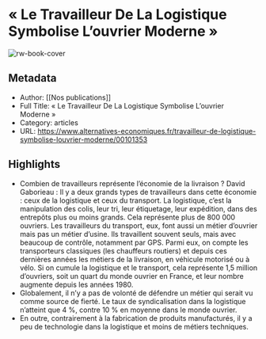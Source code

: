 # « Le Travailleur De La Logistique Symbolise L’ouvrier Moderne »

![rw-book-cover](https://readwise-assets.s3.amazonaws.com/static/images/article1.be68295a7e40.png)

## Metadata
- Author: [[Nos publications]]
- Full Title: « Le Travailleur De La Logistique Symbolise L’ouvrier Moderne »
- Category: articles
- URL: https://www.alternatives-economiques.fr/travailleur-de-logistique-symbolise-louvrier-moderne/00101353

## Highlights
- Combien de travailleurs représente l’économie de la livraison ?
  David Gaborieau : Il y a deux grands types de travailleurs dans cette économie : ceux de la logistique et ceux du transport. La logistique, c’est la manipulation des colis, leur tri, leur étiquetage, leur expédition, dans des entrepôts plus ou moins grands. Cela représente plus de 800 000 ouvriers. Les travailleurs du transport, eux, font aussi un métier d’ouvrier mais pas un métier d’usine. Ils travaillent souvent seuls, mais avec beaucoup de contrôle, notamment par GPS. Parmi eux, on compte les transporteurs classiques (les chauffeurs routiers) et depuis ces dernières années les métiers de la livraison, en véhicule motorisé ou à vélo. Si on cumule la logistique et le transport, cela représente 1,5 million d’ouvriers, soit un quart du monde ouvrier en France, et leur nombre augmente depuis les années 1980.
- Globalement, il n’y a pas de volonté de défendre un métier qui serait vu comme source de fierté. Le taux de syndicalisation dans la logistique n’atteint que 4 %, contre 10 % en moyenne dans le monde ouvrier.
- En outre, contrairement à la fabrication de produits manufacturés, il y a peu de technologie dans la logistique et moins de métiers techniques.
